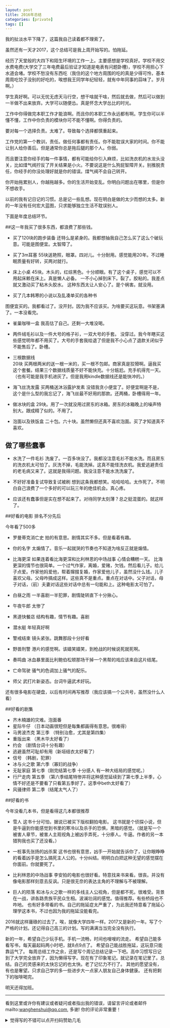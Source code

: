 ```yaml
---
layout: post
title: 2016年总结
categories: [private]
tags: []
---
```




<!-- more -->



 我的扯淡水平下降了，这篇我自己读着都不理索了。


 虽然还有一天才2017，这个总结可是我上周开始写的。怕拖延。


 经历了天堂般的大四下和陌生环境的工作一上。主要感想是学校真好。学校不用交水费电费(大学交了三年电费最后验证才知道是电表有问题卧槽)，学校不用担心下水道会堵。学校不愁没有东西吃（我住的这个地方周围的吃的真是少得可怜，基本周周吃饺子没别的好吃的，唉想我王同学年纪轻轻，就有中年同事的蒜味了。岁月啊。）


 学生真好啊。可以无忧无虑天马行空，想干啥就干啥，然后就去做，然后可以做到一半做不出来放弃。大学可以随便怂。真是怀念大学怂比的时光。


 工作中你得做完本职工作才能浪啊。而且你的本职工作永远都有啊。学生你可以半懂不懂，工作中你负责的模块你可不能不懂啊。你得负责的。


 要对每一个选择负责。太难了。导致每个选择都慎重起来。


 工作党的第一个教训，责任。做任何事都有责任。你不能耽误大家的时间。你不能让别人给你善后。但是通常你总是拖后腿的那个人。你弱。


 而且要注意你经手的每一件事情，都有可能给你引入麻烦，比如洗衣机的水龙头没关，比如煤气阀拧反了开关结果是小火。不要说这是什么狗屁智障开关。别推脱责任，你经手的你没处理好就是你的错误。煤气阀不会自己转开。


 你开始拖累别人，你越拖越多。你的生活开始变乱。你明白问题出在哪里，但是你不想收手。



 以前的我有记日记的习惯。总是记一些乱想。现在明白是做的太少而想的太多。新的一年没有任何宏大蓝图，只求能够独立生活不耽误别人。

 下面是年度总结环节。

##这一年我买了很多东西，都浪费了那些钱。

- 买了120块的跑步装备
还特么是紧身的。我都想抽我自己怎么买了这么个破玩意。可能是图便宜。太智障了。

- 买了3m耳塞
55块送艳照，眼罩。四对儿。十分耐用。感觉能用20年。不过睡眠质量有好转，买两对就行。

-  床上小桌
45块。木头的，红综黑色。十分顺眼。有了这个桌子，感觉可以不用起床赖在床上。真是懒人必备。
一不小心掉到床下。裂了。胶粘的。我差点就又激动买了粘木头胶水。
这种东西太让人安心了。是个祸害。就没用。

-  买了几本韩寒的小说以及乱凑单买的各种书

图便宜买的。我都看过了。没开封。因为我不应该买。为啥要买这玩意。书架塞满了。一本没看完。
-   雀巢咖啡一盒
我高估了自己。还剩一大堆没喝。

-  两件绒毛衫以及一件大号的格子衫，一双大号的手套。
没穿过。我今年瞎买这些感觉明年都不用买了。大号的手套我给退了但是我不小心点了退款关闭似乎不能售后了。卧槽。

-  三根数据线     
20块 买两根两米的送一根一米的，买一根不包邮。商家真是狡猾啊。逼我买这个套餐。结果三个数据线质量不好不能快充。十分尴尬。充手机得充一天。（也有可能是我手机进灰了。但是我用kindle数据线还是能快冲的。）

-  海飞丝洗发露
买两桶送沐浴露护发素 没错我贪小便宜了。好便宜啊是不是，这个是什么型的我忘记了，海飞丝最不好用的那款。还两桶，卧槽得用一年。

-  做冰块的盒
29块。用了一次就没用过房东的冰箱。房东的冰箱晚上的噪声特别大。跟成精了似的。不用了。

- 泡面以及铁饭盒
二十包。六十块。虽然懒但还真不喜欢泡面。买了才知道真不喜欢。

## 做了哪些蠢事

- 水洗了一件毛衫
洗废了。一百多块没了。我都没注意毛衫不能水洗。而且房东的洗衣机太可怕了。灰洗不掉，毛能洗掉。这真不能怪洗衣机。我爱逃避责任的老毛病又来了。这就是我得问题。我没注意不能水洗洗废了。

- 不好好准备复试导致复试被刷
想到这条我都想笑。哈哈哈哈。太作死了。不明白自己浪费了一个多好的可以玩三年的绝佳机会。真心疼。

- 应该还有蠢事但是实在想不起来了。对待同学太刻薄？总之挺混蛋的。就这样了。


##好看的电影 排名不分先后

今年看了500多

- 罗曼蒂克消亡史 
拍的有意思。剧情其实不多。但是看着有趣。

- 你的名字
太煽情了。音乐一起就哭的节奏也不知道为啥反正就是煽情。

- 比海更深
如果连着看比海更深和比利林恩的中场战事 心情会糟糕一天。
比海更深的情节也很简单。一个过气作家，离婚，爱赌，欠钱。然后看儿子。给儿子点爱。作家他妈爱他，帮着撺掇复婚，作家爱他儿子，虽然没什么钱。儿子喜欢父母。父母咋搞成这样。这些真不是重点。重点在对话中。父子对话，母子对话，（前）夫妻对话这些对话中总有一句能和上。这种电影太可怕了。

- 白昼之雨
一半喜剧一半犯罪，剧情陡转直下十分揪心。

- 午夜牛郎
     太惨了

- 黑道快餐店
     结构有趣，情节有趣。喜剧

- 潜水艇
     年轻真好啊

- 警戒结束
     镜头紧张。跳舞那段十分好看

- 野兽刑警
     港片的感觉啊。该嬉笑嬉笑，到枪战的时候说死就死啊。

- 奏鸣曲
     冰血暴里面比利鲍伯松顿那场干掉一个黑帮的戏应该来自这片结尾。

- 亡命驾驶
     骚气的色调加上骚气的配乐。

- 师父
     武打片新姿态。台词牛逼武术好玩。

还有很多电影在硬盘，以后有时间再写推荐（我应该搞一个公共号，虽然没什么人看）
     

##好看的剧集

- 齐木楠雄的灾难。泡面番
- 星际牛仔 （日本动画很短但是每集都画得有意思。很难得）
- 马男波杰克 第三季 （特别治愈，尤其是第四集）
- 重版出来 （黑木华太好看了）
- 约会     （剧情台词十分有趣）
- 逃避虽然可耻却有用（新垣结衣太好看了）
- 信号 （韩剧，犯罪）
- 冰与火之歌 第六季（寡妇的战争）
- 无耻家庭 第七季（刚完结第七季 十分感人 有一种大结局的感觉呢。）
- 行尸走肉 第五季 （第六季结尾特惨并将这种感觉延续到了第七季上半季，心情不好还是不要看了只看第五季好了。这季中beth太好看了）
- 风骚律师 第二季（结尾太气人了）

##好看的书

今年没看几本书，但是看得这几本都很推荐
- 雪人
这书十分可怕，据说已被买下版权翻拍电影。
这书就是个侦探小说，但是牛逼到你能感觉到书里的寒冷以及杀手的恐惧，黑暗的感觉。（就是写一个被害人章节，被害人主观视角上被凶手弄死，十分瘆人。牛逼。作者的另一本猎狗我也买了还没看。）

- 一桩事先张扬的凶杀案
这书也很有意思，凶手一开始就告诉你了，让你眼睁睁的看着凶手是怎么搞死主人公的。十分纠结。明明白白把这种无望的感觉摆在你面前。你就要死了。

- 比利林恩的中场战事
李安拍的电影也很好看。特意找来书来看。很丧。并没有像电影那样刻意去反讽。只是很无奈的表达主角的不理解与不被理解。

- 巨人的陨落
和冰与火之歌一样的多线主人公视角，但是都不死。很难受。背景在一战，讲各路贵族平民众生相。波澜壮阔的感觉。值得推荐。有些桥段也不咋地。
也有好多带看的书。自己的拖延症太严重了，为此我还特意看了拖延心理学这本书，不过也因为我的拖延没能看完。
   

2016就这样庸碌的过去了。唉，就像大学四年一样。2017又是新的一年。写了个严格的计划。还记得自己高三的计划。写的满满当当完全没有执行。

新的一年，希望自己少玩手机。手机一流畅，时间也嗖嗖的流走。
希望自己能多看写书，每天最起码两小时吧，就8点9点了。
希望自己能战胜拖延，这玩意只能靠运气了。
每周总结工作之余，还是写个周记总结记录一下吧。高中习惯写日记到了大学完全放弃了，因为懒得写字。现在有了印象笔记。就记录在笔记里了。总结。自己的灵感来的太快忘记的也太快。老了记忆力不行了。
其他的愿望没有，有也是奢望。只求自己学的多一些进步大一点家人朋友自己身体健康。
还有把剩下的咖啡喝完。

明天还得加班。

---

看到这里或许你有建议或者疑问或者指出我的错误，请留言评论或者邮件mailto:wanghenshui@qq.com, 多谢!  你的评论非常重要！
<details>
<summary>觉得写的不错可以点开扫码赞助几毛</summary>
<img src="https://wanghenshui.github.io/assets/wepay.png" alt="微信转账">
</details>

